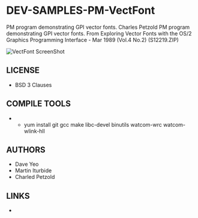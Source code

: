 # DEV-SAMPLES-PM-VectFont
PM program demonstrating GPI vector fonts.  Charles Petzold PM program demonstrating GPI vector fonts.
From Exploring Vector Fonts with the OS/2 Graphics Programming Interface - Mar 1989 (Vol.4 No.2) (S12219.ZIP)

![VectFont ScreenShot](/wiki/VectFont_001png)

## LICENSE
* BSD 3 Clauses

## COMPILE TOOLS
* - yum install git gcc make libc-devel binutils watcom-wrc watcom-wlink-hll
 
## AUTHORS
* Dave Yeo
* Martin Iturbide
* Charled Petzold

## LINKS
* 
